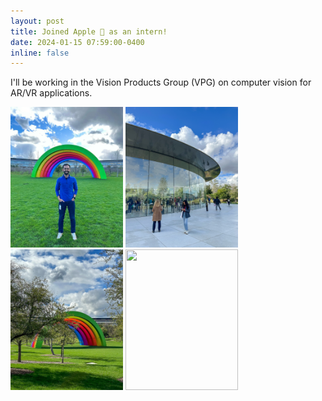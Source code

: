 ```yaml
---
layout: post
title: Joined Apple  as an intern!
date: 2024-01-15 07:59:00-0400
inline: false
---
```


I'll be working in the Vision Products Group (VPG) on computer vision for AR/VR applications.

<img src="/assets/img/apple_internship/2.JPG" width="180px" height="225px">
<img src="/assets/img/apple_internship/3.JPG" width="180px" height="225px">
<img src="/assets/img/apple_internship/1.JPG" width="180px" height="225px">
<img src="/assets/img/apple_internship/4.JPG" width="180px" height="225px">
